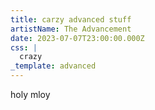 ```yaml
---
title: carzy advanced stuff
artistName: The Advancement
date: 2023-07-07T23:00:00.000Z
css: |
  crazy
_template: advanced
---
```


holy mloy
